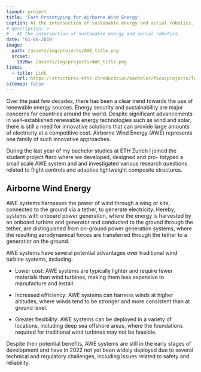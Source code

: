 ```yaml
---
layout: project
title: 'Fast Prototyping for Airborne Wind Energy'
caption: At the intersection of sustanable energy and aerial robotics.
# description: >
#   At the intersection of sustanable energy and aerial robotics.
date: '01-06-2019'
image: 
  path: /assets/img/projects/AWE_title.png
  srcset: 
    1920w: /assets/img/projects/AWE_title.png
links:
  - title: Link
    url: https://structures.ethz.ch/education/bachelor/focusprojects/focus-project-awe.html
sitemap: false
---
```

Over the past few decades, there has been a clear trend towards the use of renewable energy sources. Energy security and sustainability are major concerns for countries around the world. Despite significant advancements in well-established renewable energy technologies such as wind and solar, there is still a need for innovative solutions that can provide large amounts of electricity at a competitive cost.
Airborne Wind Energy (AWE) represents one family of such innovative approaches.

During the last year of my bachelor studies at ETH Zurich I joined the student project ftero where we developed, designed and pro-
totyped a small scale AWE system and and investigated various research questions related to flight controls and adaptive lightweight composite structures.

## Airborne Wind Energy

AWE systems harnesses the power of wind through a wing or kite, connected to the ground via a tether, to generate electricity. Hereby, systems with onboard power generation, where the energy is harvested by an onboard turbine and generator and conducted to the ground through the tether, are distinguished from on-ground power generation systems, where the resulting aerodynamical forces are transferred through the tether to a generatior on the ground.  

AWE systems have several potential advantages over traditional wind turbine systems, including:

- Lower cost: AWE systems are typically lighter and require fewer materials than wind turbines, making them less expensive to manufacture and install.

- Increased efficiency: AWE systems can harness winds at higher altitudes, where winds tend to be stronger and more consistent than at ground level.

- Greater flexibility: AWE systems can be deployed in a variety of locations, including deep sea offshore areas, where the foundations required for traditional wind turbines may not be feasible.

Despite their potential benefits, AWE systems are still in the early stages of development and have in 2022 not yet been widely deployed due to several technical and regulatory challenges, including issues related to safety and reliability.



<!-- 
 To be able to meet the rising demand for renewable energy, innovative solutions are required. For this purpose, the project ftero at ETH Zurich is developing an Airborne Wind Energy System. Using an unmanned aircraft that is tethered to the ground, the system can capture wind energy and turn it into electricity with an efficiency that surpasses conventional wind turbines. The aircraft is carried by the wind like a kite, while a generator on the ground creates electricity by slowly unwinding the tether that connects the two. During nine months, the ftero team comprised of ten bachelor students went through all the steps of product development, from the idea to the finished product. -->
